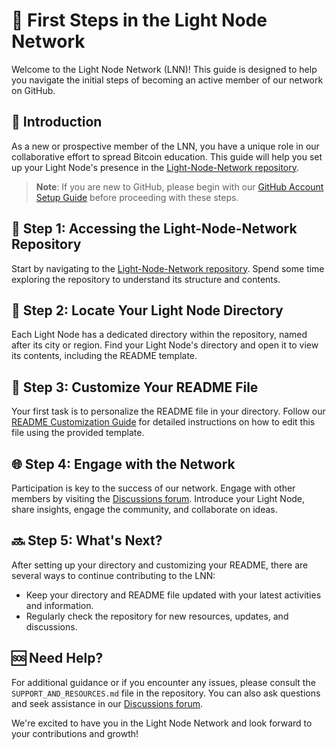 # 🚀 First Steps in the Light Node Network

Welcome to the Light Node Network (LNN)! This guide is designed to help you navigate the initial steps of becoming an active member of our network on GitHub.

## 📌 Introduction

As a new or prospective member of the LNN, you have a unique role in our collaborative effort to spread Bitcoin education. This guide will help you set up your Light Node's presence in the [Light-Node-Network repository](https://github.com/MyFirstBitcoin/Light-Node-Network).

> **Note**: If you are new to GitHub, please begin with our [GitHub Account Setup Guide](https://github.com/MyFirstBitcoin/Light-Node-Network/blob/main/GITHUB_ACCOUNT_SETUP.md) before proceeding with these steps.

## 🔗 Step 1: Accessing the Light-Node-Network Repository

Start by navigating to the [Light-Node-Network repository](https://github.com/MyFirstBitcoin/Light-Node-Network). Spend some time exploring the repository to understand its structure and contents.

## 📂 Step 2: Locate Your Light Node Directory

Each Light Node has a dedicated directory within the repository, named after its city or region. Find your Light Node's directory and open it to view its contents, including the README template.

## 📝 Step 3: Customize Your README File

Your first task is to personalize the README file in your directory. Follow our [README Customization Guide](https://github.com/MyFirstBitcoin/Light-Node-Network/blob/main/README_CUSTOMIZATION_GUIDE.md) for detailed instructions on how to edit this file using the provided template.

## 🌐 Step 4: Engage with the Network

Participation is key to the success of our network. Engage with other members by visiting the [Discussions forum](https://github.com/orgs/MyFirstBitcoin/discussions). Introduce your Light Node, share insights, engage the community, and collaborate on ideas.

## 🔜 Step 5: What's Next?

After setting up your directory and customizing your README, there are several ways to continue contributing to the LNN:
- Keep your directory and README file updated with your latest activities and information.
- Regularly check the repository for new resources, updates, and discussions.

## 🆘 Need Help?

For additional guidance or if you encounter any issues, please consult the `SUPPORT_AND_RESOURCES.md` file in the repository. You can also ask questions and seek assistance in our [Discussions forum](https://github.com/orgs/MyFirstBitcoin/discussions).

We're excited to have you in the Light Node Network and look forward to your contributions and growth!
